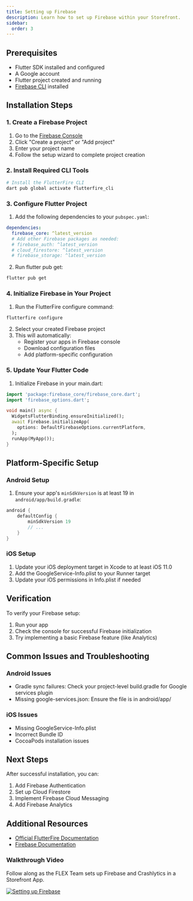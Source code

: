 ```yaml
---
title: Setting up Firebase
description: Learn how to set up Firebase within your Storefront.
sidebar:
  order: 3
---
```


## Prerequisites
- Flutter SDK installed and configured
- A Google account
- Flutter project created and running
- [Firebase CLI](https://firebase.google.com/docs/cli) installed

## Installation Steps

### 1. Create a Firebase Project

1. Go to the [Firebase Console](https://console.firebase.google.com)
2. Click "Create a project" or "Add project"
3. Enter your project name
4. Follow the setup wizard to complete project creation

### 2. Install Required CLI Tools

```bash
# Install the FlutterFire CLI
dart pub global activate flutterfire_cli
```

### 3. Configure Flutter Project

1. Add the following dependencies to your `pubspec.yaml`:
```yaml
dependencies:
  firebase_core: ^latest_version
  # Add other Firebase packages as needed:
  # firebase_auth: ^latest_version
  # cloud_firestore: ^latest_version
  # firebase_storage: ^latest_version
```

2. Run flutter pub get:
```bash
flutter pub get
```

### 4. Initialize Firebase in Your Project

1. Run the FlutterFire configure command:
```bash
flutterfire configure
```

2. Select your created Firebase project
3. This will automatically:
   - Register your apps in Firebase console
   - Download configuration files
   - Add platform-specific configuration

### 5. Update Your Flutter Code

1. Initialize Firebase in your main.dart:
```dart
import 'package:firebase_core/firebase_core.dart';
import 'firebase_options.dart';

void main() async {
  WidgetsFlutterBinding.ensureInitialized();
  await Firebase.initializeApp(
    options: DefaultFirebaseOptions.currentPlatform,
  );
  runApp(MyApp());
}
```

## Platform-Specific Setup

### Android Setup
1. Ensure your app's `minSdkVersion` is at least 19 in `android/app/build.gradle`:
```gradle
android {
    defaultConfig {
        minSdkVersion 19
        // ...
    }
}
```

### iOS Setup
1. Update your iOS deployment target in Xcode to at least iOS 11.0
2. Add the GoogleService-Info.plist to your Runner target
3. Update your iOS permissions in Info.plist if needed

## Verification
To verify your Firebase setup:
1. Run your app
2. Check the console for successful Firebase initialization
3. Try implementing a basic Firebase feature (like Analytics)

## Common Issues and Troubleshooting

### Android Issues
- Gradle sync failures: Check your project-level build.gradle for Google services plugin
- Missing google-services.json: Ensure the file is in android/app/

### iOS Issues
- Missing GoogleService-Info.plist
- Incorrect Bundle ID
- CocoaPods installation issues

## Next Steps
After successful installation, you can:
1. Add Firebase Authentication
2. Set up Cloud Firestore
3. Implement Firebase Cloud Messaging
4. Add Firebase Analytics

## Additional Resources
- [Official FlutterFire Documentation](https://firebase.flutter.dev/docs/overview/)
- [Firebase Documentation](https://firebase.google.com/docs)

### Walkthrough Video

Follow along as the FLEX Team sets up Firebase and Crashlytics in a Storefront App.

[![Setting up Firebase](http://img.youtube.com/vi/2jv8Tr729F0/0.jpg)](http://www.youtube.com/watch?v=2jv8Tr729F0 "How to add Firebase Crashlytics to Flutter")
